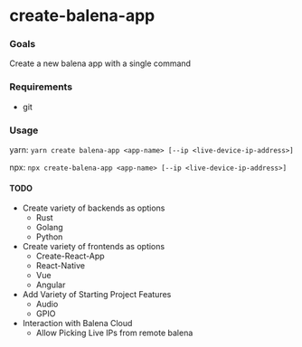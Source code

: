 # create-balena-app

### Goals

Create a new balena app with a single command


### Requirements

* git

### Usage

yarn:
  `yarn create balena-app <app-name> [--ip <live-device-ip-address>]`

npx:
  `npx create-balena-app <app-name> [--ip <live-device-ip-address>]`


#### TODO

* Create variety of backends as options
  * Rust
  * Golang
  * Python
* Create variety of frontends as options
  * Create-React-App
  * React-Native
  * Vue
  * Angular
* Add Variety of Starting Project Features
  * Audio
  * GPIO
* Interaction with Balena Cloud
  * Allow Picking Live IPs from remote balena
